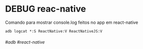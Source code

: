 # DEBUG reac-native

Comando para mostrar console.log feitos no app em react-native

`adb logcat *:S ReactNative:V ReactNativeJS:V`


###### #adb #react-native
